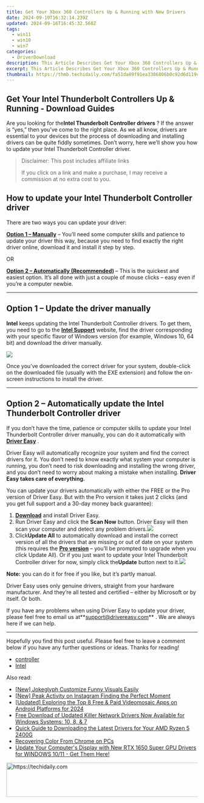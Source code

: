 ```yaml
---
title: Get Your Xbox 360 Controllers Up & Running with New Drivers
date: 2024-09-10T16:32:14.239Z
updated: 2024-09-16T16:45:32.568Z
tags:
  - win11
  - win10
  - win7
categories:
  - DriverDownload
description: This Article Describes Get Your Xbox 360 Controllers Up & Running with New Drivers
excerpt: This Article Describes Get Your Xbox 360 Controllers Up & Running with New Drivers
thumbnail: https://thmb.techidaily.com/fa51da89f91ea3306806b0c92d6d119cfa0eae393a63e41c230a883a3e7c64cd.jpg
---
```


## Get Your Intel Thunderbolt Controllers Up & Running - Download Guides

Are you looking for the**Intel Thunderbolt Controller drivers** ? If the answer is “yes,” then you’ve come to the right place. As we all know, drivers are essential to your devices but the process of downloading and installing drivers can be quite fiddly sometimes. Don’t worry, here we’ll show you how to update your Intel Thunderbolt Controller driver.

>  Disclaimer: This post includes affiliate links
>
>  If you click on a link and make a purchase, I may receive a commission at no extra cost to you.
>

## How to update your Intel Thunderbolt Controller driver

There are two ways you can update your driver:

**[Option 1 – Manually](https://tools.techidaily.com/drivereasy/download/)**  – You’ll need some computer skills and patience to update your driver this way, because you need to find exactly the right driver online, download it and install it step by step.  

 OR  

**[Option 2 – Automatically (Recommended)](https://www.drivereasy.com/knowledge/download-intel-thunderbolt-controller-drivers-quick-easy/#option2) [](https://tools.techidaily.com/drivereasy/download/)**  – This is the quickest and easiest option. It’s all done with just a couple of mouse clicks – easy even if you’re a computer newbie.

---

## Option 1 – Update the driver manually

**Intel** keeps updating the Intel Thunderbolt Controller drivers. To get them, you need to go to the **[Intel Support](https://shop-links.co/link/?exclusive=1&publisher_slug=itechdaily19598&url=https%3A%2F%2Fwww.dell.com%2Fsupport%2Fhome%2Fus%2Fen%2F04%2Fdrivers%2Fdriversdetails%3Fdriverid%3D0xcpp)**  website, find the driver corresponding with your specific flavor of Windows version (for example, Windows 10, 64 bit) and download the driver manually.

![](https://images.drivereasy.com/wp-content/uploads/2019/06/image-484-1024x211.png)

 Once you’ve downloaded the correct driver for your system, double-click on the downloaded file (usually with the EXE extension) and follow the on-screen instructions to install the driver.

---

## Option 2 – Automatically update the Intel Thunderbolt Controller driver

 If you don’t have the time, patience or computer skills to update your Intel Thunderbolt Controller driver manually, you can do it automatically with **[Driver Easy](https://tools.techidaily.com/drivereasy/download/)**  .

 Driver Easy will automatically recognize your system and find the correct drivers for it. You don’t need to know exactly what system your computer is running, you don’t need to risk downloading and installing the wrong driver, and you don’t need to worry about making a mistake when installing. **Driver Easy takes care of everything.**

 You can update your drivers automatically with either the FREE or the Pro version of Driver Easy. But with the Pro version it takes just 2 clicks (and you get full support and a 30-day money back guarantee):

1. **[Download](https://tools.techidaily.com/drivereasy/download/)**  and install Driver Easy.
2. Run Driver Easy and click the **Scan Now** button. Driver Easy will then scan your computer and detect any problem drivers.![](https://images.drivereasy.com/wp-content/uploads/2019/06/image-439.png)
3. Click**Update All** to automatically download and install the correct version of all the drivers that are missing or out of date on your system (this requires the **[Pro version](https://tools.techidaily.com/drivereasy/download/)**  – you’ll be prompted to upgrade when you click Update All). Or if you just want to update your Intel Thunderbolt Controller driver for now, simply click the**Update**  button next to it.![](https://images.drivereasy.com/wp-content/uploads/2019/06/image-482.png)

**Note:** you can do it for free if you like, but it’s partly manual.

 Driver Easy uses only genuine drivers, straight from your hardware manufacturer. And they’re all tested and certified – either by Microsoft or by itself. Or both.

 If you have any problems when using Driver Easy to update your driver, please feel free to email us at**<support@drivereasy.com>** . We are always here if we can help.

---

 Hopefully you find this post useful. Please feel free to leave a comment below if you have any further questions or ideas. Thanks for reading!

* [controller](https://tools.techidaily.com/drivereasy/download/)
* [Intel](https://tools.techidaily.com/drivereasy/download/)

<ins class="adsbygoogle"
     style="display:block"
     data-ad-format="autorelaxed"
     data-ad-client="ca-pub-7571918770474297"
     data-ad-slot="1223367746"></ins>

<ins class="adsbygoogle"
     style="display:block"
     data-ad-client="ca-pub-7571918770474297"
     data-ad-slot="8358498916"
     data-ad-format="auto"
     data-full-width-responsive="true"></ins>

<span class="atpl-alsoreadstyle">Also read:</span>
<div><ul>
<li><a href="https://extra-support.techidaily.com/new-jokeglyph-customize-funny-visuals-easily/"><u>[New] Jokeglyph Customize Funny Visuals Easily</u></a></li>
<li><a href="https://instagram-video-recordings.techidaily.com/new-peak-activity-on-instagram-finding-the-perfect-moment/"><u>[New] Peak Activity on Instagram Finding the Perfect Moment</u></a></li>
<li><a href="https://fox-links.techidaily.com/updated-exploring-the-top-8-free-and-paid-videomosaic-apps-on-android-platforms-for-2024/"><u>[Updated] Exploring the Top 8 Free & Paid Videomosaic Apps on Android Platforms for 2024</u></a></li>
<li><a href="https://win-amazing.techidaily.com/free-download-of-updated-killer-network-drivers-now-available-for-windows-systems-10-8-and-7/"><u>Free Download of Updated Killer Network Drivers Now Available for Windows Systems: 10, 8, & 7</u></a></li>
<li><a href="https://win-amazing.techidaily.com/quick-guide-to-downloading-the-latest-drivers-for-your-amd-ryzen-5-2400g/"><u>Quick Guide to Downloading the Latest Drivers for Your AMD Ryzen 5 2400G</u></a></li>
<li><a href="https://win11.techidaily.com/recovering-color-from-chrome-on-pcs/"><u>Recovering Color From Chrome on PCs</u></a></li>
<li><a href="https://win-amazing.techidaily.com/1722978000293-update-your-computers-display-with-new-rtx-1650-super-gpu-drivers-for-windows-1011-get-them-here/"><u>Update Your Computer's Display with New RTX 1650 Super GPU Drivers for WINDOWS 10/11 - Get Them Here!</u></a></li>
</ul></div>

<!-- affiliate ads begin -->
<a href="https://appsumo.8odi.net/c/5597632/2123732/7443" target="_top" id="2123732">
  <img src="//a.impactradius-go.com/display-ad/7443-2123732" border="0" alt="https://techidaily.com" width="600" height="90"/>
</a>
<img height="0" width="0" src="https://appsumo.8odi.net/i/5597632/2123732/7443" style="position:absolute;visibility:hidden;" border="0" />
<!-- affiliate ads end -->

